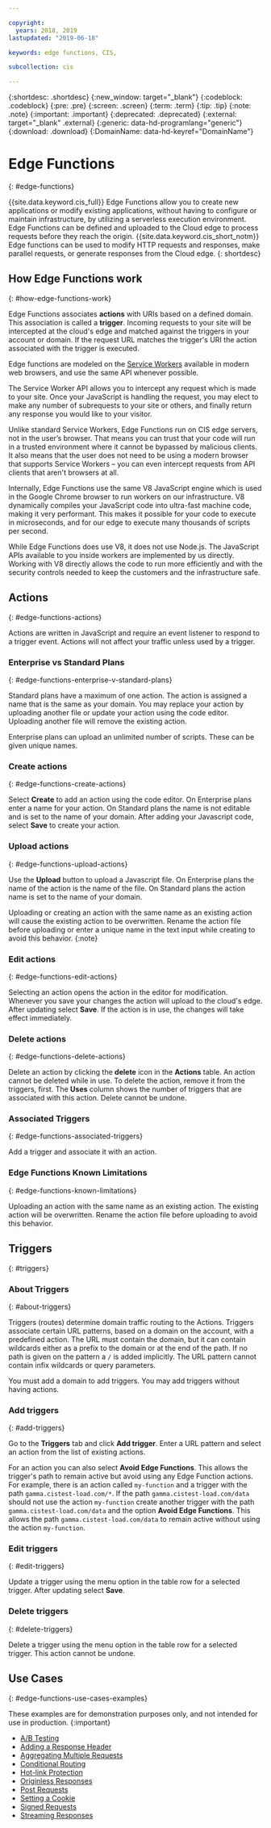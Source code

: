 ```yaml
---

copyright:
  years: 2018, 2019
lastupdated: "2019-06-18"

keywords: edge functions, CIS,

subcollection: cis

---
```


{:shortdesc: .shortdesc}
{:new_window: target="_blank"}
{:codeblock: .codeblock}
{:pre: .pre}
{:screen: .screen}
{:term: .term}
{:tip: .tip}
{:note: .note}
{:important: .important}
{:deprecated: .deprecated}
{:external: target="_blank" .external}
{:generic: data-hd-programlang="generic"}
{:download: .download}
{:DomainName: data-hd-keyref="DomainName"}

# Edge Functions
{: #edge-functions}

{{site.data.keyword.cis_full}} Edge Functions allow you to create new applications or modify existing applications, without having to configure or maintain infrastructure, by utilizing a serverless execution environment. Edge Functions can be defined and uploaded to the Cloud edge to process requests before they reach the origin. {{site.data.keyword.cis_short_notm}} Edge functions can be used to modify HTTP requests and responses, make parallel requests, or generate responses from the Cloud edge.
{: shortdesc}

## How Edge Functions work
{: #how-edge-functions-work}

Edge Functions associates **actions** with URIs based on a defined domain. This association is called a **trigger**. Incoming requests to your site will be intercepted at the cloud's edge and matched against the triggers in your account or domain. If the request URL matches the trigger's URI the action associated with the trigger is executed. 

Edge functions are modeled on the [Service Workers](https://developer.mozilla.org/en-US/docs/Web/API/Service_Worker_API) available in modern web browsers, and use the same API whenever possible.

The Service Worker API allows you to intercept any request which is made to your site. Once your JavaScript is handling the request, you may elect to make any number of subrequests to your site or others, and finally return any response you would like to your visitor.

Unlike standard Service Workers, Edge Functions run on CIS edge servers, not in the user’s browser. That means you can trust that your code will run in a trusted environment where it cannot be bypassed by malicious clients. It also means that the user does not need to be using a modern browser that supports Service Workers – you can even intercept requests from API clients that aren't browsers at all.

Internally, Edge Functions use the same V8 JavaScript engine which is used in the Google Chrome browser to run workers on our infrastructure. V8 dynamically compiles your JavaScript code into ultra-fast machine code, making it very performant. This makes it possible for your code to execute in microseconds, and for our edge to execute many thousands of scripts per second.

While Edge Functions does use V8, it does not use Node.js. The JavaScript APIs available to you inside workers are implemented by us directly. Working with V8 directly allows the code to run more efficiently and with the security controls needed to keep the customers and the infrastructure safe.


## Actions
{: #edge-functions-actions}

Actions are written in JavaScript and require an event listener to respond to a trigger event. Actions will not affect your traffic unless used by a trigger. 

### Enterprise vs Standard Plans
{: #edge-functions-enterprise-v-standard-plans}

Standard plans have a maximum of one action. The action is assigned a name that is the same as your domain. You may replace your action by uploading another file or update your action using the code editor. Uploading another file will remove the existing action.

Enterprise plans can upload an unlimited number of scripts. These can be given unique names.

### Create actions
{: #edge-functions-create-actions}

Select **Create** to add an action using the code editor. On Enterprise plans enter a name for your action. On Standard plans the name is not editable and is set to the name of your domain. After adding your Javascript code, select **Save** to create your action. 

### Upload actions
{: #edge-functions-upload-actions}

Use the **Upload** button to upload a Javascript file. On Enterprise plans the name of the action is the name of the file. On Standard plans the action name is set to the name of your domain.

Uploading or creating an action with the same name as an existing action will cause the existing action to be overwritten. Rename the action file before uploading or enter a unique name in the text input while creating to avoid this behavior.
{:note}

### Edit actions
{: #edge-functions-edit-actions}

Selecting an action opens the action in the editor for modification. Whenever you save your changes the action will upload to the cloud's edge. After updating select **Save**. If the action is in use, the changes will take effect immediately.

### Delete actions
{: #edge-functions-delete-actions}

Delete an action by clicking the **delete** icon in the **Actions** table. An action cannot be deleted while in use. To delete the action, remove it from the triggers, first. The **Uses** column shows the number of triggers that are associated with this action. Delete cannot be undone.


### Associated Triggers
{: #edge-functions-associated-triggers}

Add a trigger and associate it with an action.

### Edge Functions Known Limitations
{: #edge-functions-known-limitations}

Uploading an action with the same name as an existing action. The existing action will be overwritten. Rename the action file before uploading to avoid this behavior.


## Triggers
{: #triggers}

### About Triggers
{: #about-triggers}

Triggers (routes) determine domain traffic routing to the Actions. Triggers associate certain URL patterns, based on a domain on the account, with a predefined action. The URL must contain the domain, but it can contain wildcards either as a prefix to the domain or at the end of the path. If no path is given on the pattern a `/` is added implicitly. The URL pattern cannot contain infix wildcards or query parameters. 

You must add a domain to add triggers. You may add triggers without having actions.

### Add triggers
{: #add-triggers}

Go to the **Triggers** tab and click **Add trigger**. Enter a URL pattern and select an action from the list of existing actions.

For an action you can also select **Avoid Edge Functions**. This allows the trigger's path to remain active but avoid using any Edge Function actions. For example, there is an action called `my-function` and a trigger with the path `gamma.cistest-load.com/*`. If the path `gamma.cistest-load.com/data` should not use the action `my-function` create another trigger with the path `gamma.cistest-load.com/data` and the option **Avoid Edge Functions**. This allows the path `gamma.cistest-load.com/data` to remain active without using the action `my-function`.

### Edit triggers
{: #edit-triggers}

Update a trigger using the menu option in the table row for a selected trigger. After updating select **Save**.

### Delete triggers
{: #delete-triggers}

Delete a trigger using the menu option in the table row for a selected trigger. This action cannot be undone.


## Use Cases
{: #edge-functions-use-cases-examples}

These examples are for demonstration purposes only, and not intended for use in production.
{:important}
* [A/B Testing](/docs/infrastructure/cis?topic=cis-edge-functions-use-cases#ab-testing)
* [Adding a Response Header](/docs/infrastructure/cis?topic=cis-edge-functions-use-cases#add-response-header)
* [Aggregating Multiple Requests](/docs/infrastructure/cis?topic=cis-edge-functions-use-cases#aggregate-multiple-requests)
* [Conditional Routing](/docs/infrastructure/cis?topic=cis-edge-functions-use-cases#conditional-routing)
* [Hot-link Protection](/docs/infrastructure/cis?topic=cis-edge-functions-use-cases#hot-link-protection)
* [Originless Responses](/docs/infrastructure/cis?topic=cis-edge-functions-use-cases#originless-responses)
* [Post Requests](/docs/infrastructure/cis?topic=cis-edge-functions-use-cases#post-requests)
* [Setting a Cookie](/docs/infrastructure/cis?topic=cis-edge-functions-use-cases#setting-cookies)
* [Signed Requests](/docs/infrastructure/cis?topic=cis-edge-functions-use-cases#signed-requests)
* [Streaming Responses](/docs/infrastructure/cis?topic=cis-edge-functions-use-cases#streaming-responses)
